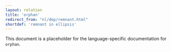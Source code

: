 ```yaml
---
layout: relation
title: 'orphan'
redirect_from: "nl/dep/remnant.html"
shortdef: 'remnant in ellipsis'
---
```


This document is a placeholder for the language-specific documentation
for `orphan`.

